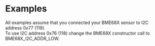 Examples
========

All examples assume that you connected your BME68X sensor to I2C address 0x77 (119).<br>
To use I2C address 0x76 (118) change the BME68X constructor call to BME68X_I2C_ADDR_LOW.
